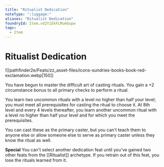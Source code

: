 ```yaml
---
title: "Ritualist Dedication"
noteType: ":luggage:"
aliases: "Ritualist Dedication"
foundryId: Item.vd2YiEkFLMumGupw
tags:
  - Item
---
```


# Ritualist Dedication
![[pathfinder2e/Feats/zz_asset-files/icons-sundries-books-book-red-exclamation.webp|150]]

You have begun to master the difficult art of casting rituals. You gain a +2 circumstance bonus to all primary checks to perform a ritual.

You learn two uncommon rituals with a level no higher than half your level; you must meet all prerequisites for casting the ritual to choose it. At 8th level and every 4 levels thereafter, you learn another uncommon ritual with a level no higher than half your level and for which you meet the prerequisites.

You can cast these as the primary caster, but you can't teach them to anyone else or allow someone else to serve as primary caster unless they know the ritual as well.

**Special** You can't select another dedication feat until you've gained two other feats from the [[Ritualist]] archetype. If you retrain out of this feat, you lose the rituals learned from it.
